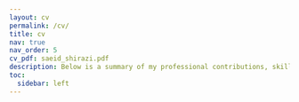 ```yaml
---
layout: cv
permalink: /cv/
title: cv
nav: true
nav_order: 5
cv_pdf: saeid_shirazi.pdf
description: Below is a summary of my professional contributions, skills, and accomplishments. For portability and more detailed information, please click the pdf icon in the upper right to download my latest resume.
toc:
  sidebar: left
---
```


